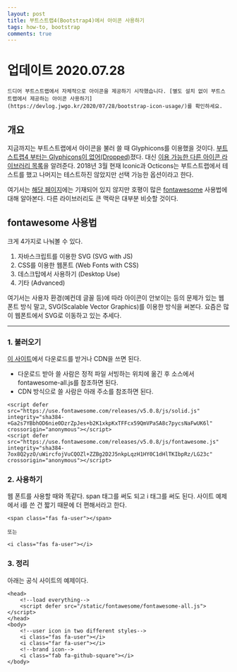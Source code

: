 ```yaml
---
layout: post
title: 부트스트랩4(Bootstrap4)에서 아이콘 사용하기
tags: how-to, bootstrap
comments: true
---
```

  
# 업데이트 2020.07.28
```
드디어 부트스트랩에서 자체적으로 아이콘을 제공하기 시작했습니다. [별도 설치 없이 부트스트랩에서 제공하는 아이콘 사용하기](https://devlog.jwgo.kr/2020/07/28/bootstrap-icon-usage/)를 확인하세요.  
```

## 개요
지금까지는 부트스트랩에서 아이콘을 불러 쓸 때 Glyphicons를 이용했을 것이다. [부트스트랩4 부터는 Glyphicons이 없어(Dropped)](https://getbootstrap.com/docs/4.0/migration/#components)졌다. 대신 [이용 가능한 다른 아이콘 라이브러리 목록](https://getbootstrap.com/docs/4.0/extend/icons/)을 알려준다. 2018년 3월 현재 Iconic과 Octicons는 부트스트랩에서 테스트를 했고 나머지는 테스트하진 않았지만 선택 가능한 옵션이라고 한다.
  
여기서는 [해당 페이지](https://getbootstrap.com/docs/4.0/extend/icons/)에는 기재되어 있지 않지만 호평이 많은 [fontawesome](https://fontawesome.com) 사용법에 대해 알아본다. 다른 라이브러리도 큰 맥락은 대부분 비슷할 것이다.
  
## fontawesome 사용법
크게 4가지로 나눠볼 수 있다.  
1. 자바스크립트를 이용한 SVG (SVG with JS)
2. CSS를 이용한 웹폰트 (Web Fonts with CSS)
3. 데스크탑에서 사용하기 (Desktop Use)
4. 기타 (Advanced)
  
여기서는 사용자 환경(예컨데 글꼴 등)에 따라 아이콘이 안보이는 등의 문제가 있는 웹폰트 방식 말고, SVG(Scalable Vector Graphics)를 이용한 방식을 써본다. 요즘은 많이 웹폰트에서 SVG로 이동하고 있는 추세다.  

---
  
### 1. 불러오기
[이 사이트](https://fontawesome.com/get-started/svg-with-js)에서 다운로드를 받거나 CDN을 쓰면 된다. 
- 다운로드 받아 쓸 사람은 정적 파일 서빙하는 위치에 옮긴 후 소스에서 fontawesome-all.js를 참조하면 된다.  
- CDN 방식으로 쓸 사람은 아래 주소를 참조하면 된다.  
~~~
<script defer src="https://use.fontawesome.com/releases/v5.0.8/js/solid.js" integrity="sha384-+Ga2s7YBbhOD6nie0DzrZpJes+b2K1xkpKxTFFcx59QmVPaSA8c7pycsNaFwUK6l" crossorigin="anonymous"></script>
<script defer src="https://use.fontawesome.com/releases/v5.0.8/js/fontawesome.js" integrity="sha384-7ox8Q2yzO/uWircfojVuCQOZl+ZZBg2D2J5nkpLqzH1HY0C1dHlTKIbpRz/LG23c" crossorigin="anonymous"></script>
~~~
  
### 2. 사용하기
웹 폰트를 사용할 때와 똑같다. span 태그를 써도 되고 i 태그를 써도 된다. 사이트 예제에서 i를 쓴 건 짧기 때문에 더 편해서라고 한다.
~~~
<span class="fas fa-user"></span>

또는

<i class="fas fa-user"></i>
~~~
  
### 3. 정리
아래는 공식 사이트의 예제이다.  
~~~
<head>
    <!--load everything-->
    <script defer src="/static/fontawesome/fontawesome-all.js"></script>
</head>
<body>
    <!--user icon in two different styles-->
    <i class="fas fa-user"></i>
    <i class="far fa-user"></i>
    <!--brand icon-->
    <i class="fab fa-github-square"></i>
</body>
~~~
